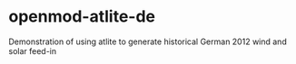 # openmod-atlite-de

Demonstration of using atlite to generate historical German 2012 wind and solar feed-in
